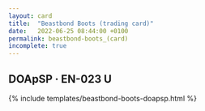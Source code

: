 ```yaml
---
layout: card
title:  "Beastbond Boots (trading card)"
date:   2022-06-25 08:44:00 +0100
permalink: beastbond-boots_(card)
incomplete: true
---
```


## DOApSP &middot; EN-023 U

{% include templates/beastbond-boots-doapsp.html %}
